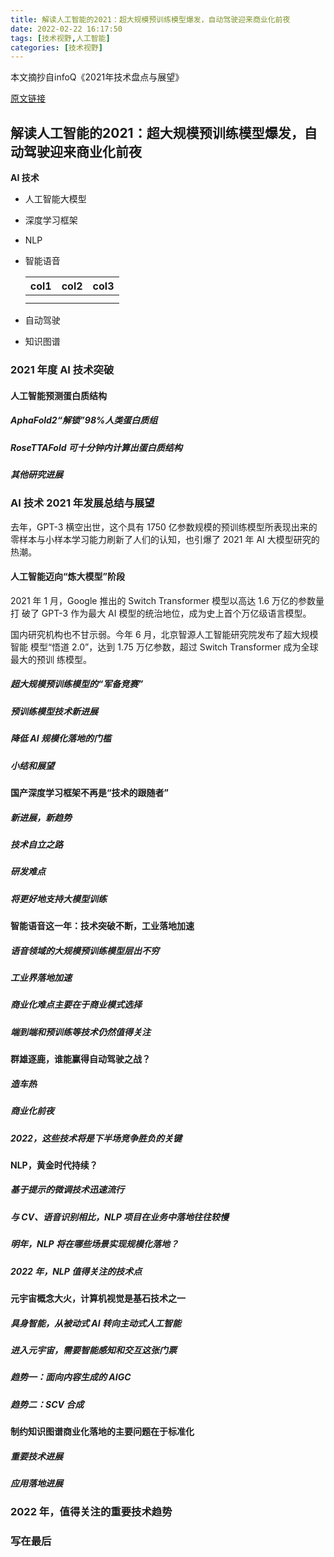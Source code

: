 ```yaml
---
title: 解读人工智能的2021：超大规模预训练模型爆发，自动驾驶迎来商业化前夜
date: 2022-02-22 16:17:50
tags: [技术视野,人工智能]
categories: [技术视野]
---
```

本文摘抄自infoQ《2021年技术盘点与展望》

[原文链接](https://www.infoq.cn/minibook/Rmc3QT7vIXdr0ovFhZZ8)

## 解读人工智能的2021：超大规模预训练模型爆发，自动驾驶迎来商业化前夜

**AI 技术**

* 人工智能大模型
* 深度学习框架
* NLP
* 智能语音

  | col1 | col2 | col3 |
  | ------ | ------ | ------ |
  |      |      |      |
  |      |      |      |
* 自动驾驶
* 知识图谱

### 2021 年度 AI 技术突破

#### 人工智能预测蛋白质结构

##### AphaFold2“解锁”98%人类蛋白质组

##### RoseTTAFold 可十分钟内计算出蛋白质结构

##### 其他研究进展

### AI 技术 2021 年发展总结与展望

去年，GPT-3 横空出世，这个具有 1750 亿参数规模的预训练模型所表现出来的零样本与小样本学习能力刷新了人们的认知，也引爆了 2021 年 AI 大模型研究的热潮。

#### 人工智能迈向“炼大模型”阶段

2021 年 1 月，Google 推出的 Switch Transformer 模型以高达 1.6 万亿的参数量打 破了 GPT-3 作为最大 AI 模型的统治地位，成为史上首个万亿级语言模型。

国内研究机构也不甘示弱。今年 6 月，北京智源人工智能研究院发布了超大规模智能 模型“悟道 2.0”，达到 1.75 万亿参数，超过 Switch Transformer 成为全球最大的预训 练模型。

##### 超大规模预训练模型的“军备竞赛”

##### 预训练模型技术新进展

##### 降低 AI 规模化落地的门槛

##### 小结和展望

#### 国产深度学习框架不再是“技术的跟随者”

##### 新进展，新趋势

##### 技术自立之路

##### 研发难点

##### 将更好地支持大模型训练

#### 智能语音这一年：技术突破不断，工业落地加速

##### 语⾳领域的⼤规模预训练模型层出不穷

##### 工业界落地加速

##### 商业化难点主要在于商业模式选择

##### 端到端和预训练等技术仍然值得关注

#### 群雄逐鹿，谁能赢得自动驾驶之战？

##### 造车热

##### 商业化前夜

##### 2022，这些技术将是下半场竞争胜负的关键

#### NLP，黄金时代持续？

##### 基于提示的微调技术迅速流行

##### 与 CV、语音识别相比，NLP 项目在业务中落地往往较慢

##### 明年，NLP 将在哪些场景实现规模化落地？

##### 2022 年，NLP 值得关注的技术点

#### 元宇宙概念大火，计算机视觉是基石技术之一

##### 具身智能，从被动式 AI 转向主动式人工智能

##### 进入元宇宙，需要智能感知和交互这张门票

##### 趋势一：面向内容生成的 AIGC

##### 趋势二：SCV 合成

#### 制约知识图谱商业化落地的主要问题在于标准化

##### 重要技术进展

##### 应用落地进展

### 2022 年，值得关注的重要技术趋势

### 写在最后
